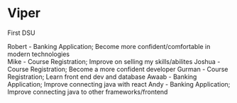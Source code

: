 # Viper

First DSU

Robert - Banking Application; Become more confident/comfortable in modern technologies\
Mike - Course Registration; Improve on selling my skills/abilites
Joshua - Course Registration; Become a more confident developer
Gurman - Course Registration; Learn front end dev and database
Awaab - Banking Application; Improve connecting java with react
Andy - Banking Application; Improve connecting java to other frameworks/frontend
